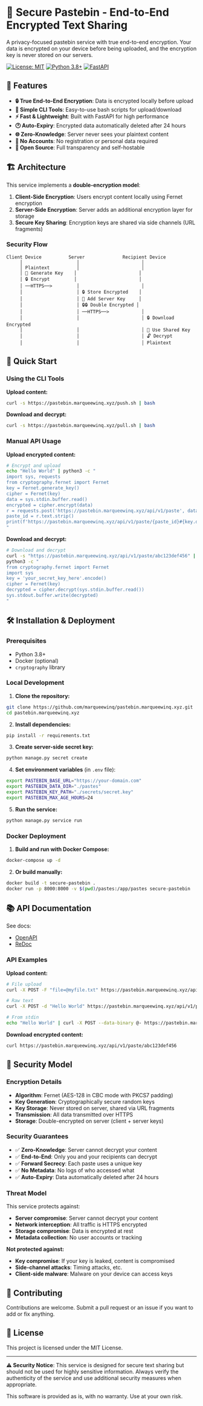 # 🔐 Secure Pastebin - End-to-End Encrypted Text Sharing

A privacy-focused pastebin service with true end-to-end encryption. Your data is encrypted on your device before being uploaded, and the encryption key is never stored on our servers.

[![License: MIT](https://img.shields.io/badge/License-MIT-yellow.svg)](https://opensource.org/licenses/MIT)
[![Python 3.8+](https://img.shields.io/badge/python-3.8+-blue.svg)](https://www.python.org/downloads/)
[![FastAPI](https://img.shields.io/badge/FastAPI-0.68+-green.svg)](https://fastapi.tiangolo.com/)

## 🌟 Features

- **🔒 True End-to-End Encryption**: Data is encrypted locally before upload
- **🚀 Simple CLI Tools**: Easy-to-use bash scripts for upload/download
- **⚡ Fast & Lightweight**: Built with FastAPI for high performance
- **🕐 Auto-Expiry**: Encrypted data automatically deleted after 24 hours
- **🌐 Zero-Knowledge**: Server never sees your plaintext content
- **📱 No Accounts**: No registration or personal data required
- **🔧 Open Source**: Full transparency and self-hostable

## 🏗️ Architecture

This service implements a **double-encryption model**:

1. **Client-Side Encryption**: Users encrypt content locally using Fernet encryption
2. **Server-Side Encryption**: Server adds an additional encryption layer for storage
3. **Secure Key Sharing**: Encryption keys are shared via side channels (URL fragments)

### Security Flow

```
Client Device          Server              Recipient Device
     │                    │                       │
     │ Plaintext          │                       │
     │ 🔑 Generate Key    │                       │
     │ 🔒 Encrypt         │                       │
     │ ──HTTPS──>         │                       │
     │                    │ 🔒 Store Encrypted    │
     │                    │ 🔐 Add Server Key     │
     │                    │ 🔒🔒 Double Encrypted │
     │                    │ ──HTTPS──>            │
     │                    │                       │ 🔒 Download Encrypted
     │                    │                       │ 🔑 Use Shared Key
     │                    │                       │ 🔓 Decrypt
     │                    │                       │ Plaintext
```

## 🚀 Quick Start

### Using the CLI Tools

**Upload content:**
```bash
curl -s https://pastebin.marqueewinq.xyz/push.sh | bash
```

**Download and decrypt:**
```bash
curl -s https://pastebin.marqueewinq.xyz/pull.sh | bash
```

### Manual API Usage

**Upload encrypted content:**
```bash
# Encrypt and upload
echo "Hello World" | python3 -c "
import sys, requests
from cryptography.fernet import Fernet
key = Fernet.generate_key()
cipher = Fernet(key)
data = sys.stdin.buffer.read()
encrypted = cipher.encrypt(data)
r = requests.post('https://pastebin.marqueewinq.xyz/api/v1/paste', data=encrypted)
paste_id = r.text.strip()
print(f'https://pastebin.marqueewinq.xyz/api/v1/paste/{paste_id}#{key.decode()}')
"
```

**Download and decrypt:**
```bash
# Download and decrypt
curl -s "https://pastebin.marqueewinq.xyz/api/v1/paste/abc123def456" | \
python3 -c "
from cryptography.fernet import Fernet
import sys
key = 'your_secret_key_here'.encode()
cipher = Fernet(key)
decrypted = cipher.decrypt(sys.stdin.buffer.read())
sys.stdout.buffer.write(decrypted)
"
```

## 🛠️ Installation & Deployment

### Prerequisites

- Python 3.8+
- Docker (optional)
- `cryptography` library

### Local Development

1. **Clone the repository:**
```bash
git clone https://github.com/marqueewinq/pastebin.marqueewinq.xyz.git
cd pastebin.marqueewinq.xyz
```

2. **Install dependencies:**
```bash
pip install -r requirements.txt
```

3. **Create server-side secret key:**
```bash
python manage.py secret create
```

4. **Set environment variables** (in `.env` file):
```bash
export PASTEBIN_BASE_URL="https://your-domain.com"
export PASTEBIN_DATA_DIR="./pastes"
export PASTEBIN_KEY_PATH="./secrets/secret.key"
export PASTEBIN_MAX_AGE_HOURS=24
```

5. **Run the service:**
```bash
python manage.py service run
```

### Docker Deployment

1. **Build and run with Docker Compose:**
```bash
docker-compose up -d
```

2. **Or build manually:**
```bash
docker build -t secure-pastebin .
docker run -p 8000:8000 -v $(pwd)/pastes:/app/pastes secure-pastebin
```

## 📚 API Documentation

See docs:

 - [OpenAPI](https://pastebin.marqueewinq.xyz/docs)
 - [ReDoc](https://pastebin.marqueewinq.xyz/redoc)

### API Examples

**Upload content:**
```bash
# File upload
curl -X POST -F "file=@myfile.txt" https://pastebin.marqueewinq.xyz/api/v1/paste

# Raw text
curl -X POST -d "Hello World" https://pastebin.marqueewinq.xyz/api/v1/paste

# From stdin
echo "Hello World" | curl -X POST --data-binary @- https://pastebin.marqueewinq.xyz/api/v1/paste
```

**Download encrypted content:**
```bash
curl https://pastebin.marqueewinq.xyz/api/v1/paste/abc123def456
```

## 🔐 Security Model

### Encryption Details

- **Algorithm**: Fernet (AES-128 in CBC mode with PKCS7 padding)
- **Key Generation**: Cryptographically secure random keys
- **Key Storage**: Never stored on server, shared via URL fragments
- **Transmission**: All data transmitted over HTTPS
- **Storage**: Double-encrypted on server (client + server keys)

### Security Guarantees

- ✅ **Zero-Knowledge**: Server cannot decrypt your content
- ✅ **End-to-End**: Only you and your recipients can decrypt
- ✅ **Forward Secrecy**: Each paste uses a unique key
- ✅ **No Metadata**: No logs of who accessed what
- ✅ **Auto-Expiry**: Data automatically deleted after 24 hours

### Threat Model

This service protects against:
- **Server compromise**: Server cannot decrypt your content
- **Network interception**: All traffic is HTTPS encrypted
- **Storage compromise**: Data is encrypted at rest
- **Metadata collection**: No user accounts or tracking

**Not protected against:**
- **Key compromise**: If your key is leaked, content is compromised
- **Side-channel attacks**: Timing attacks, etc.
- **Client-side malware**: Malware on your device can access keys


## 🤝 Contributing

Contributions are welcome. Submit a pull request or an issue if you want to add or fix anything.


## 📄 License

This project is licensed under the MIT License.

---

**⚠️ Security Notice**: This service is designed for secure text sharing but should not be used for highly sensitive information. Always verify the authenticity of the service and use additional security measures when appropriate.

This software is provided as is, with no warranty. Use at your own risk.
